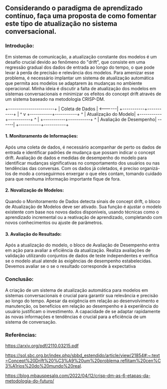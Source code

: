 ## Considerando o paradigma de aprendizado contínuo, faça uma proposta de como fomentar este tipo de atualização no sistema conversacional.

### Introdução:
Em sistemas de comunicação, a atualização constante dos modelos é um desafio crucial devido ao fenômeno do "drift", que consiste em uma regressão gradual dos dados de entrada ao longo do tempo, o que pode levar à perda de precisão e relevância dos modelos. Para amenizar esse problema, é necessário implantar um sistema de atualização automática que permita aos modelos se adaptarem às mudanças no ambiente operacional. Minha ideia é discutir a falta de atualização dos modelos em sistemas conversacionais e minimizar os efeitos do concept drift através de um sistema baseado na metodologia CRISP-DM.

+-----------------------+
|  Coleta de Dados      |      <------|
+-----------+-----------+
            |                        ^
            v
+-----------+-----------+            ^
|  Atualização do Modelo|
+-----------+-----------+            ^
            |
+-----------+-----------+            ^
|  Avaliação de Desempenho|    ------|
+-----------+-----------+


#### 1. Monitoramento de Informações:
Após uma coleta de dados, é necessário acompanhar de perto os dados de entrada e identificar padrões de mudança que possam indicar o concept drift. Avaliação de dados e medidas de desempenho do modelo para identificar mudanças significativas no comportamento dos usuários ou nas tendências das conversas. Com os dados já coletados, é preciso organizá-los de modo a conseguirmos enxergar o que eles contam, tomando cuidado para que nenhuma informação importante fique de fora.

#### 2. Novalização de Modelos:
Quando o Monitoramento de Dados detecta sinais de concept drift, o bloco de Atualização de Modelos deve ser ativado. Sua função é ajustar o modelo existente com base nos novos dados disponíveis, usando técnicas como o aprendizado incremental ou a reativação de aprendizado, completando com novos conhecimentos ou ajuste de parâmetros.

#### 3. Avaliação do Resultado:
Após a atualização do modelo, o bloco de Avaliação de Desempenho entra em ação para avaliar a eficiência da atualização. Realiza avaliações de validação utilizando conjuntos de dados de teste independentes e verifica se o modelo atual atende às exigências de desempenho estabelecidas. Devemos avaliar se o se o resultado corresponde à expectativa

### Conclusão:
A criação de um sistema de atualização automática para modelos em sistemas conversacionais é crucial para garantir sua relevância e precisão ao longo do tempo. Apesar da exigência em relação ao desenvolvimento e manutenção, os benefícios em relação ao desempenho e à experiência do usuário justificam o investimento. A capacidade de se adaptar rapidamente às novas informações e tendências é crucial para a eficiência de um sistema de conversação.

### Referências:

https://arxiv.org/pdf/2110.03215.pdf

https://sol.sbc.org.br/index.php/sbbd_estendido/article/view/21854#:~:text=Concept%20Drift%20%C3%A9%20um%20problema,reflitam%20cen%C3%A1rios%20do%20mundo%20real.

https://blog.mbauspesalq.com/2022/04/12/crisp-dm-as-6-etapas-da-metodologia-do-futuro/